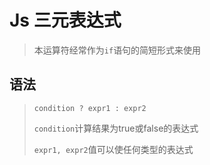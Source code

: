 # Js 三元表达式

>本运算符经常作为`if`语句的简短形式来使用

## 语法

>`condition ? expr1 : expr2 `
>
>`condition`计算结果为true或false的表达式
>
>`expr1, expr2`值可以使任何类型的表达式